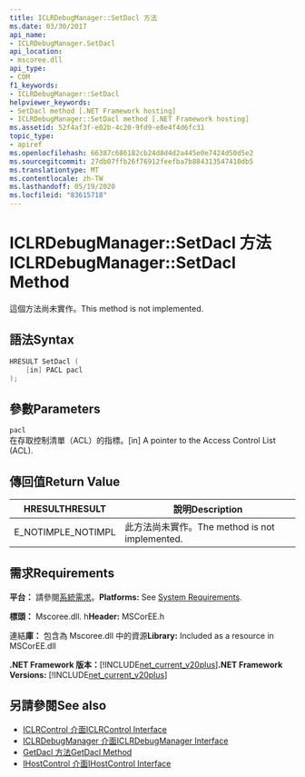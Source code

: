 ```yaml
---
title: ICLRDebugManager::SetDacl 方法
ms.date: 03/30/2017
api_name:
- ICLRDebugManager.SetDacl
api_location:
- mscoree.dll
api_type:
- COM
f1_keywords:
- ICLRDebugManager::SetDacl
helpviewer_keywords:
- SetDacl method [.NET Framework hosting]
- ICLRDebugManager::SetDacl method [.NET Framework hosting]
ms.assetid: 52f4af3f-e02b-4c20-9fd9-e8e4f4d6fc31
topic_type:
- apiref
ms.openlocfilehash: 66387c686182cb24d8d4d2a445e0e7424d50d5e2
ms.sourcegitcommit: 27db07ffb26f76912feefba7b884313547410db5
ms.translationtype: MT
ms.contentlocale: zh-TW
ms.lasthandoff: 05/19/2020
ms.locfileid: "83615718"
---
```

# <a name="iclrdebugmanagersetdacl-method"></a><span data-ttu-id="6c3af-102">ICLRDebugManager::SetDacl 方法</span><span class="sxs-lookup"><span data-stu-id="6c3af-102">ICLRDebugManager::SetDacl Method</span></span>
<span data-ttu-id="6c3af-103">這個方法尚未實作。</span><span class="sxs-lookup"><span data-stu-id="6c3af-103">This method is not implemented.</span></span>  
  
## <a name="syntax"></a><span data-ttu-id="6c3af-104">語法</span><span class="sxs-lookup"><span data-stu-id="6c3af-104">Syntax</span></span>  
  
```cpp  
HRESULT SetDacl (  
    [in] PACL pacl  
);  
```  
  
## <a name="parameters"></a><span data-ttu-id="6c3af-105">參數</span><span class="sxs-lookup"><span data-stu-id="6c3af-105">Parameters</span></span>  
 `pacl`  
 <span data-ttu-id="6c3af-106">在存取控制清單（ACL）的指標。</span><span class="sxs-lookup"><span data-stu-id="6c3af-106">[in] A pointer to the Access Control List (ACL).</span></span>  
  
## <a name="return-value"></a><span data-ttu-id="6c3af-107">傳回值</span><span class="sxs-lookup"><span data-stu-id="6c3af-107">Return Value</span></span>  
  
|<span data-ttu-id="6c3af-108">HRESULT</span><span class="sxs-lookup"><span data-stu-id="6c3af-108">HRESULT</span></span>|<span data-ttu-id="6c3af-109">說明</span><span class="sxs-lookup"><span data-stu-id="6c3af-109">Description</span></span>|  
|-------------|-----------------|  
|<span data-ttu-id="6c3af-110">E_NOTIMPL</span><span class="sxs-lookup"><span data-stu-id="6c3af-110">E_NOTIMPL</span></span>|<span data-ttu-id="6c3af-111">此方法尚未實作。</span><span class="sxs-lookup"><span data-stu-id="6c3af-111">The method is not implemented.</span></span>|  
  
## <a name="requirements"></a><span data-ttu-id="6c3af-112">需求</span><span class="sxs-lookup"><span data-stu-id="6c3af-112">Requirements</span></span>  
 <span data-ttu-id="6c3af-113">**平台：** 請參閱[系統需求](../../get-started/system-requirements.md)。</span><span class="sxs-lookup"><span data-stu-id="6c3af-113">**Platforms:** See [System Requirements](../../get-started/system-requirements.md).</span></span>  
  
 <span data-ttu-id="6c3af-114">**標頭：** Mscoree.dll. h</span><span class="sxs-lookup"><span data-stu-id="6c3af-114">**Header:** MSCorEE.h</span></span>  
  
 <span data-ttu-id="6c3af-115">連結**庫：** 包含為 Mscoree.dll 中的資源</span><span class="sxs-lookup"><span data-stu-id="6c3af-115">**Library:** Included as a resource in MSCorEE.dll</span></span>  
  
 <span data-ttu-id="6c3af-116">**.NET Framework 版本：**[!INCLUDE[net_current_v20plus](../../../../includes/net-current-v20plus-md.md)]</span><span class="sxs-lookup"><span data-stu-id="6c3af-116">**.NET Framework Versions:** [!INCLUDE[net_current_v20plus](../../../../includes/net-current-v20plus-md.md)]</span></span>  
  
## <a name="see-also"></a><span data-ttu-id="6c3af-117">另請參閱</span><span class="sxs-lookup"><span data-stu-id="6c3af-117">See also</span></span>

- [<span data-ttu-id="6c3af-118">ICLRControl 介面</span><span class="sxs-lookup"><span data-stu-id="6c3af-118">ICLRControl Interface</span></span>](iclrcontrol-interface.md)
- [<span data-ttu-id="6c3af-119">ICLRDebugManager 介面</span><span class="sxs-lookup"><span data-stu-id="6c3af-119">ICLRDebugManager Interface</span></span>](iclrdebugmanager-interface.md)
- [<span data-ttu-id="6c3af-120">GetDacl 方法</span><span class="sxs-lookup"><span data-stu-id="6c3af-120">GetDacl Method</span></span>](iclrdebugmanager-getdacl-method.md)
- [<span data-ttu-id="6c3af-121">IHostControl 介面</span><span class="sxs-lookup"><span data-stu-id="6c3af-121">IHostControl Interface</span></span>](ihostcontrol-interface.md)
